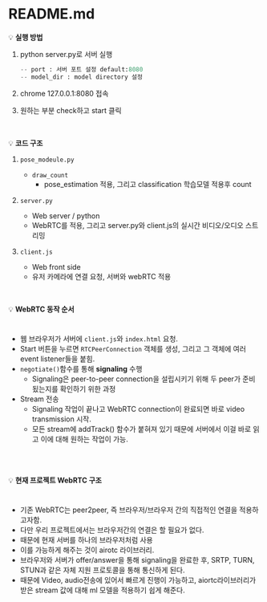# README.md

💡 **실행 방법**

1. python server.py로 서버 실행
    
    ```python
    -- port : 서버 포트 설정 default:8080
    -- model_dir : model directory 설정
    ```

2. chrome 127.0.0.1:8080 접속
3. 원하는 부분 check하고 start 클릭 
  
<br>

💡 **코드 구조**

1. `pose_modeule.py`
    - `draw_count`
        - pose_estimation 적용, 그리고 classification 학습모델 적용후 count

1. `server.py`
    - Web server / python
    - WebRTC를 적용, 그리고 server.py와 client.js의 실시간 비디오/오디오 스트리밍

1. `client.js`
    - Web front side
    - 유저 카메라에 연결 요청,  서버와 webRTC 적용
       
<br>

💡 **WebRTC 동작 순서**
#  
-  웹 브라우저가 서버에 `client.js`와  `index.html` 요청.
-  Start 버튼을 누르면 `RTCPeerConnection` 객체를 생성, 그리고 그 객체에 여러 event listener들을 붙힘.
-  `negotiate()`함수를 통해 **signaling** 수행
    - Signaling은 peer-to-peer connection을 설립시키기 위해 두 peer가 준비됬는지를 확인하기 위한 과정
-  Stream 전송 
    - Signaling 작업이 끝나고 WebRTC connection이 완료되면 바로 video transmission 시작.
    - 모든 stream에 addTrack() 함수가 붙혀져 있기 때문에 서버에서 이걸 바로 읽고 이에 대해 원하는 작업이 가능.
    
<br><br>  

💡 **현재 프로젝트 WebRTC 구조**
#
- 기존 WebRTC는 peer2peer, 즉 브라우저/브라우저 간의 직접적인 연결을 적용하고자함.
- 다만 우리 프로젝트에서는 브라우저간의 연결은 할 필요가 없다.
- 때문에 현재 서버를 하나의 브라우저처럼 사용
- 이를 가능하게 해주는 것이 airotc 라이브러리.
- 브라우저와 서버가 offer/answer을 통해 signaling을 완료한 후, SRTP, TURN, STUN과 같은 자체 지원 프로토콜을 통해 통신하게 된다.
- 때문에 Video, audio전송에 있어서 빠르게 진행이 가능하고,  aiortc라이브러리가 받은 stream 값에 대해 ml 모델을 적용하기 쉽게 해준다.